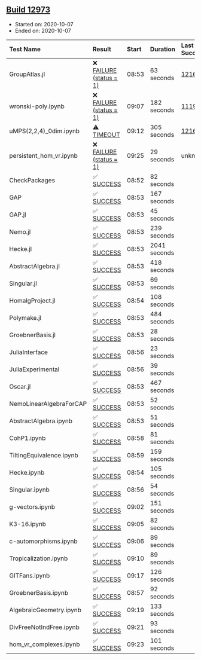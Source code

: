 ## [Build 12973](https://oscarci.mathematik.uni-kl.de/job/oscar/12973/)

* Started on: 2020-10-07
* Ended on: 2020-10-07

| Test Name    | Result | Start | Duration | Last Success | First Failure |
|:-------------|:-------|:------|:---------|:-------------|:--------------|
| GroupAtlas.jl | ❌ [FAILURE (status = 1)](https://oscarci.mathematik.uni-kl.de/job/oscar/12973/artifact/logs/build-12973/GroupAtlas.jl.log) | 08:53 | 63 seconds | [12167](https://oscarci.mathematik.uni-kl.de/job/oscar/12167/) | [12168](https://oscarci.mathematik.uni-kl.de/job/oscar/12168/) |
| wronski-poly.ipynb | ❌ [FAILURE (status = 1)](https://oscarci.mathematik.uni-kl.de/job/oscar/12973/artifact/logs/build-12973/wronski-poly.ipynb.log) | 09:07 | 182 seconds | [11192](https://oscarci.mathematik.uni-kl.de/job/oscar/11192/) | [11193](https://oscarci.mathematik.uni-kl.de/job/oscar/11193/) |
| uMPS(2,2,4)_0dim.ipynb | ⚠ [TIMEOUT](https://oscarci.mathematik.uni-kl.de/job/oscar/12973/artifact/logs/build-12973/uMPS-2-2-4-_0dim.ipynb.log) | 09:12 | 305 seconds | [12167](https://oscarci.mathematik.uni-kl.de/job/oscar/12167/) | [12168](https://oscarci.mathematik.uni-kl.de/job/oscar/12168/) |
| persistent_hom_vr.ipynb | ❌ [FAILURE (status = 1)](https://oscarci.mathematik.uni-kl.de/job/oscar/12973/artifact/logs/build-12973/persistent_hom_vr.ipynb.log) | 09:25 | 29 seconds | unknown | unknown |
| CheckPackages | ✅ [SUCCESS](https://oscarci.mathematik.uni-kl.de/job/oscar/12973/artifact/logs/build-12973/CheckPackages.log) | 08:52 | 82 seconds |  |  |
| GAP | ✅ [SUCCESS](https://oscarci.mathematik.uni-kl.de/job/oscar/12973/artifact/logs/build-12973/GAP.log) | 08:53 | 167 seconds |  |  |
| GAP.jl | ✅ [SUCCESS](https://oscarci.mathematik.uni-kl.de/job/oscar/12973/artifact/logs/build-12973/GAP.jl.log) | 08:53 | 45 seconds |  |  |
| Nemo.jl | ✅ [SUCCESS](https://oscarci.mathematik.uni-kl.de/job/oscar/12973/artifact/logs/build-12973/Nemo.jl.log) | 08:53 | 239 seconds |  |  |
| Hecke.jl | ✅ [SUCCESS](https://oscarci.mathematik.uni-kl.de/job/oscar/12973/artifact/logs/build-12973/Hecke.jl.log) | 08:53 | 2041 seconds |  |  |
| AbstractAlgebra.jl | ✅ [SUCCESS](https://oscarci.mathematik.uni-kl.de/job/oscar/12973/artifact/logs/build-12973/AbstractAlgebra.jl.log) | 08:53 | 418 seconds |  |  |
| Singular.jl | ✅ [SUCCESS](https://oscarci.mathematik.uni-kl.de/job/oscar/12973/artifact/logs/build-12973/Singular.jl.log) | 08:53 | 69 seconds |  |  |
| HomalgProject.jl | ✅ [SUCCESS](https://oscarci.mathematik.uni-kl.de/job/oscar/12973/artifact/logs/build-12973/HomalgProject.jl.log) | 08:54 | 108 seconds |  |  |
| Polymake.jl | ✅ [SUCCESS](https://oscarci.mathematik.uni-kl.de/job/oscar/12973/artifact/logs/build-12973/Polymake.jl.log) | 08:53 | 484 seconds |  |  |
| GroebnerBasis.jl | ✅ [SUCCESS](https://oscarci.mathematik.uni-kl.de/job/oscar/12973/artifact/logs/build-12973/GroebnerBasis.jl.log) | 08:53 | 28 seconds |  |  |
| JuliaInterface | ✅ [SUCCESS](https://oscarci.mathematik.uni-kl.de/job/oscar/12973/artifact/logs/build-12973/JuliaInterface.log) | 08:56 | 23 seconds |  |  |
| JuliaExperimental | ✅ [SUCCESS](https://oscarci.mathematik.uni-kl.de/job/oscar/12973/artifact/logs/build-12973/JuliaExperimental.log) | 08:56 | 39 seconds |  |  |
| Oscar.jl | ✅ [SUCCESS](https://oscarci.mathematik.uni-kl.de/job/oscar/12973/artifact/logs/build-12973/Oscar.jl.log) | 08:53 | 467 seconds |  |  |
| NemoLinearAlgebraForCAP | ✅ [SUCCESS](https://oscarci.mathematik.uni-kl.de/job/oscar/12973/artifact/logs/build-12973/NemoLinearAlgebraForCAP.log) | 08:53 | 52 seconds |  |  |
| AbstractAlgebra.ipynb | ✅ [SUCCESS](https://oscarci.mathematik.uni-kl.de/job/oscar/12973/artifact/logs/build-12973/AbstractAlgebra.ipynb.log) | 08:53 | 51 seconds |  |  |
| CohP1.ipynb | ✅ [SUCCESS](https://oscarci.mathematik.uni-kl.de/job/oscar/12973/artifact/logs/build-12973/CohP1.ipynb.log) | 08:58 | 81 seconds |  |  |
| TiltingEquivalence.ipynb | ✅ [SUCCESS](https://oscarci.mathematik.uni-kl.de/job/oscar/12973/artifact/logs/build-12973/TiltingEquivalence.ipynb.log) | 08:59 | 159 seconds |  |  |
| Hecke.ipynb | ✅ [SUCCESS](https://oscarci.mathematik.uni-kl.de/job/oscar/12973/artifact/logs/build-12973/Hecke.ipynb.log) | 08:54 | 105 seconds |  |  |
| Singular.ipynb | ✅ [SUCCESS](https://oscarci.mathematik.uni-kl.de/job/oscar/12973/artifact/logs/build-12973/Singular.ipynb.log) | 08:56 | 54 seconds |  |  |
| g-vectors.ipynb | ✅ [SUCCESS](https://oscarci.mathematik.uni-kl.de/job/oscar/12973/artifact/logs/build-12973/g-vectors.ipynb.log) | 09:02 | 151 seconds |  |  |
| K3-16.ipynb | ✅ [SUCCESS](https://oscarci.mathematik.uni-kl.de/job/oscar/12973/artifact/logs/build-12973/K3-16.ipynb.log) | 09:05 | 82 seconds |  |  |
| c-automorphisms.ipynb | ✅ [SUCCESS](https://oscarci.mathematik.uni-kl.de/job/oscar/12973/artifact/logs/build-12973/c-automorphisms.ipynb.log) | 09:06 | 89 seconds |  |  |
| Tropicalization.ipynb | ✅ [SUCCESS](https://oscarci.mathematik.uni-kl.de/job/oscar/12973/artifact/logs/build-12973/Tropicalization.ipynb.log) | 09:10 | 89 seconds |  |  |
| GITFans.ipynb | ✅ [SUCCESS](https://oscarci.mathematik.uni-kl.de/job/oscar/12973/artifact/logs/build-12973/GITFans.ipynb.log) | 09:17 | 126 seconds |  |  |
| GroebnerBasis.ipynb | ✅ [SUCCESS](https://oscarci.mathematik.uni-kl.de/job/oscar/12973/artifact/logs/build-12973/GroebnerBasis.ipynb.log) | 08:57 | 92 seconds |  |  |
| AlgebraicGeometry.ipynb | ✅ [SUCCESS](https://oscarci.mathematik.uni-kl.de/job/oscar/12973/artifact/logs/build-12973/AlgebraicGeometry.ipynb.log) | 09:19 | 133 seconds |  |  |
| DivFreeNotIndFree.ipynb | ✅ [SUCCESS](https://oscarci.mathematik.uni-kl.de/job/oscar/12973/artifact/logs/build-12973/DivFreeNotIndFree.ipynb.log) | 09:21 | 93 seconds |  |  |
| hom_vr_complexes.ipynb | ✅ [SUCCESS](https://oscarci.mathematik.uni-kl.de/job/oscar/12973/artifact/logs/build-12973/hom_vr_complexes.ipynb.log) | 09:23 | 101 seconds |  |  |
